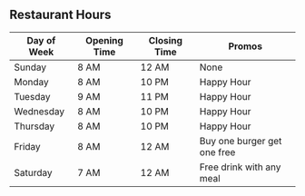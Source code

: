 ## Restaurant Hours

| Day of Week | Opening Time | Closing Time | Promos |
| --- | --- | --- | --- |
| Sunday | 8 AM | 12 AM | None |
| Monday | 8 AM | 10 PM | Happy Hour |
| Tuesday | 9 AM | 11 PM | Happy Hour |
| Wednesday | 8 AM | 10 PM | Happy Hour |
| Thursday | 8 AM | 10 PM | Happy Hour |
| Friday | 8 AM | 12 AM | Buy one burger get one free  |
| Saturday | 7 AM | 12 AM | Free drink with any meal |
